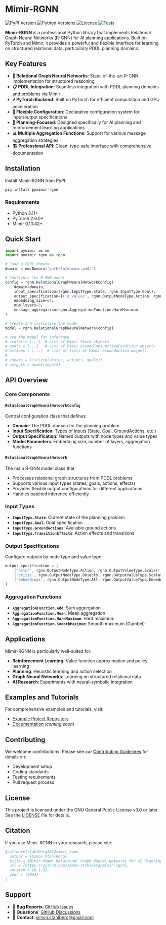 # Mimir-RGNN

[![PyPI Version](https://img.shields.io/pypi/v/pymimir-rgnn)](https://pypi.org/project/pymimir-rgnn/)
[![Python Versions](https://img.shields.io/pypi/pyversions/pymimir-rgnn)](https://pypi.org/project/pymimir-rgnn/)
[![License](https://img.shields.io/pypi/l/pymimir-rgnn)](https://github.com/simon-stahlberg/mimir-rgnn/blob/master/LICENSE)
[![Tests](https://github.com/simon-stahlberg/mimir-rgnn/actions/workflows/test.yml/badge.svg)](https://github.com/simon-stahlberg/mimir-rgnn/actions/workflows/test.yml)

**Mimir-RGNN** is a professional Python library that implements Relational Graph Neural Networks (R-GNN) for AI planning applications. Built on PyTorch and Mimir, it provides a powerful and flexible interface for learning on structured relational data, particularly PDDL planning domains.

## Key Features

- **🧠 Relational Graph Neural Networks**: State-of-the-art R-GNN implementation for structured reasoning
- **📋 PDDL Integration**: Seamless integration with PDDL planning domains and problems via Mimir
- **⚡ PyTorch Backend**: Built on PyTorch for efficient computation and GPU acceleration
- **🔧 Flexible Configuration**: Declarative configuration system for input/output specifications
- **🎯 Planning-Focused**: Designed specifically for AI planning and reinforcement learning applications
- **📊 Multiple Aggregation Functions**: Support for various message aggregation strategies
- **🏗️ Professional API**: Clean, type-safe interface with comprehensive documentation

## Installation

Install Mimir-RGNN from PyPI:

```bash
pip install pymimir-rgnn
```

### Requirements

- Python 3.11+
- PyTorch 2.6.0+
- Mimir 0.13.42+

## Quick Start

```python
import pymimir as mm
import pymimir_rgnn as rgnn

# Load a PDDL domain
domain = mm.Domain('path/to/domain.pddl')

# Configure the R-GNN model
config = rgnn.RelationalGraphNeuralNetworkConfig(
    domain=domain,
    input_specification=(rgnn.InputType.State, rgnn.InputType.Goal),
    output_specification=[('q_values', rgnn.OutputNodeType.Action, rgnn.OutputValueType.Scalar)],
    embedding_size=64,
    num_layers=5,
    message_aggregation=rgnn.AggregationFunction.HardMaximum
)

# Create and initialize the model
model = rgnn.RelationalGraphNeuralNetwork(config)

# Use the model for inference
# states = [...]  # List of Mimir State objects
# goals = [...]   # List of Mimir GroundConjunctiveCondition objects
# actions = [...]  # List of lists of Mimir GroundAction objects
# 
# inputs = list(zip(states, actions, goals))
# outputs = model(inputs)
```

## API Overview

### Core Components

#### `RelationalGraphNeuralNetworkConfig`
Central configuration class that defines:
- **Domain**: The PDDL domain for the planning problem
- **Input Specification**: Types of inputs (State, Goal, GroundActions, etc.)
- **Output Specification**: Named outputs with node types and value types
- **Model Parameters**: Embedding size, number of layers, aggregation functions

#### `RelationalGraphNeuralNetwork`
The main R-GNN model class that:
- Processes relational graph structures from PDDL problems
- Supports various input types (states, goals, actions, effects)
- Provides flexible output configurations for different applications
- Handles batched inference efficiently

### Input Types

- **`InputType.State`**: Current state of the planning problem
- **`InputType.Goal`**: Goal specification
- **`InputType.GroundActions`**: Available ground actions
- **`InputType.TransitionEffects`**: Action effects and transitions

### Output Specifications

Configure outputs by node type and value type:

```python
output_specification = [
    ('actor', rgnn.OutputNodeType.Action, rgnn.OutputValueType.Scalar),
    ('critic', rgnn.OutputNodeType.Objects, rgnn.OutputValueType.Scalar),
    ('embeddings', rgnn.OutputNodeType.All, rgnn.OutputValueType.Embeddings)
]
```

### Aggregation Functions

- **`AggregationFunction.Add`**: Sum aggregation
- **`AggregationFunction.Mean`**: Mean aggregation  
- **`AggregationFunction.HardMaximum`**: Hard maximum
- **`AggregationFunction.SmoothMaximum`**: Smooth maximum (Gumbel)

## Applications

Mimir-RGNN is particularly well-suited for:

- **Reinforcement Learning**: Value function approximation and policy learning
- **Planning**: Heuristic learning and action selection
- **Graph Neural Networks**: Learning on structured relational data
- **AI Research**: Experiments with neural-symbolic integration

## Examples and Tutorials

For comprehensive examples and tutorials, visit:

- [Example Project Repository](https://github.com/simon-stahlberg/relational-neural-network-python/)
- [Documentation](#) _(coming soon)_

## Contributing

We welcome contributions! Please see our [Contributing Guidelines](CONTRIBUTING.md) for details on:
- Development setup
- Coding standards
- Testing requirements  
- Pull request process

## License

This project is licensed under the GNU General Public License v3.0 or later. See the [LICENSE](LICENSE) file for details.

## Citation

If you use Mimir-RGNN in your research, please cite:

```bibtex
@software{stahlberg2024mimir_rgnn,
  author = {Simon Stahlberg},
  title = {Mimir-RGNN: Relational Graph Neural Networks for AI Planning},
  url = {https://github.com/simon-stahlberg/mimir-rgnn},
  version = {0.1.3},
  year = {2024}
}
```

## Support

- 🐛 **Bug Reports**: [GitHub Issues](https://github.com/simon-stahlberg/mimir-rgnn/issues)
- 💬 **Questions**: [GitHub Discussions](https://github.com/simon-stahlberg/mimir-rgnn/discussions)
- 📧 **Contact**: simon.stahlberg@gmail.com
